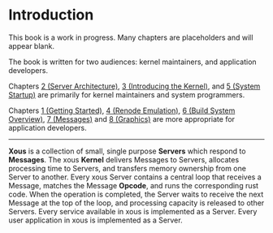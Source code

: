 # Introduction

This book is a work in progress. Many chapters are placeholders and will appear blank.

The book is written for two audiences: kernel maintainers, and application developers.

Chapters [2 (Server Architecture)](ch02-00-server-architecture.md), [3 (Introducing the Kernel)](ch03-00-introducing-the-kernel.md), and [5 (System Startup)](ch05-00-system-startup.md) are primarily for kernel maintainers and system programmers.

Chapters [1 (Getting Started)](ch01-00-getting-started.md), [4 (Renode Emulation)](ch04-00-renode-emulation.md), [6 (Build System Overview)](ch06-00-build-system-overview.md), [7 (Messages)](ch07-00-messages.md) and [8 (Graphics)](ch08-00-graphics.md) are more appropriate for application developers.

----------------

**Xous** is a collection of small, single purpose **Servers** which respond to **Messages**. The xous **Kernel** delivers Messages to Servers, allocates processing time to Servers, and transfers memory ownership from one Server to another. Every xous Server contains a central loop that receives a Message, matches the Message **Opcode**, and runs the corresponding rust code. When the operation is completed, the Server waits to receive the next Message at the top of the loop, and processing capacity is released to other Servers. Every service available in xous is implemented as a Server. Every user application in xous is implemented as a Server.
